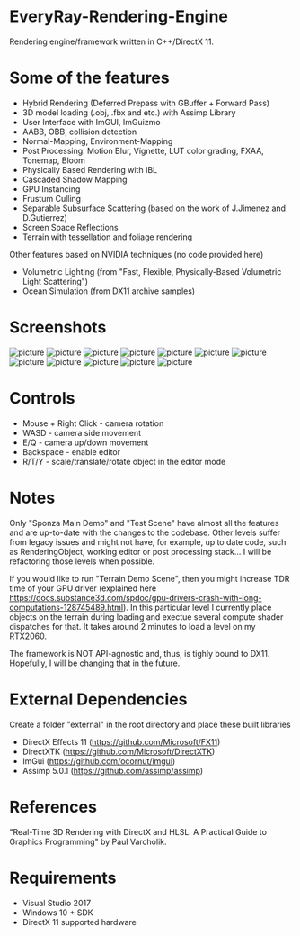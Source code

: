 # EveryRay-Rendering-Engine
Rendering engine/framework written in C++/DirectX 11. 

# Some of the features
- Hybrid Rendering (Deferred Prepass with GBuffer + Forward Pass)
- 3D model loading (.obj, .fbx and etc.) with Assimp Library
- User Interface with ImGUI, ImGuizmo
- AABB, OBB, collision detection
- Normal-Mapping, Environment-Mapping
- Post Processing: Motion Blur, Vignette, LUT color grading, FXAA, Tonemap, Bloom
- Physically Based Rendering with IBL
- Cascaded Shadow Mapping
- GPU Instancing
- Frustum Culling
- Separable Subsurface Scattering (based on the work of J.Jimenez and D.Gutierrez)
- Screen Space Reflections
- Terrain with tessellation and foliage rendering

Other features based on NVIDIA techniques (no code provided here)
- Volumetric Lighting (from "Fast, Flexible, Physically-Based Volumetric Light Scattering")
- Ocean Simulation (from DX11 archive samples)

# Screenshots

![picture](screenshots/EveryRayEditor.png)
![picture](screenshots/EveryRayPBR.png)
![picture](screenshots/EveryRayCSM.png)
![picture](screenshots/EveryRayInstancing.png)
![picture](screenshots/EveryRayFrustumCulling.png)
![picture](screenshots/EveryRaySSSS.png)
![picture](screenshots/EveryRayPostProcessing.png)
![picture](screenshots/EveryRayWater.png)
![picture](screenshots/EveryRayCollisionDetection.png)
![picture](screenshots/EveryRaySSR.png)
![picture](screenshots/EveryRayTestScene.png)
![picture](screenshots/EveryRayTerrain.png)

# Controls
- Mouse + Right Click - camera rotation
- WASD - camera side movement
- E/Q - camera up/down movement
- Backspace - enable editor
- R/T/Y - scale/translate/rotate object in the editor mode

# Notes
Only "Sponza Main Demo" and "Test Scene" have almost all the features and are up-to-date with the changes to the codebase. Other levels suffer from legacy issues and might not have, for example, up to date code, such as RenderingObject, working editor or post processing stack... I will be refactoring those levels when possible. 

If you would like to run "Terrain Demo Scene", then you might increase TDR time of your GPU driver (explained here https://docs.substance3d.com/spdoc/gpu-drivers-crash-with-long-computations-128745489.html). In this particular level I currently place objects on the terrain during loading and exectue several compute shader dispatches for that. It takes around 2 minutes to load a level on my RTX2060.

The framework is NOT API-agnostic and, thus, is tighly bound to DX11. Hopefully, I will be changing that in the future.

# External Dependencies
Create a folder "external" in the root directory and place these built libraries
- DirectX Effects 11 (https://github.com/Microsoft/FX11)
- DirectXTK (https://github.com/Microsoft/DirectXTK)
- ImGui (https://github.com/ocornut/imgui)
- Assimp 5.0.1 (https://github.com/assimp/assimp)

# References
"Real-Time 3D Rendering with DirectX and HLSL: A Practical Guide to Graphics Programming" by Paul Varcholik.

# Requirements
- Visual Studio 2017
- Windows 10 + SDK
- DirectX 11 supported hardware
